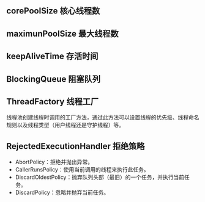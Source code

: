 ## corePoolSize 核心线程数
## maximunPoolSize 最大线程数
## keepAliveTime 存活时间
## BlockingQueue 阻塞队列
## ThreadFactory 线程工厂
线程池创建线程时调用的工厂方法，通过此方法可以设置线程的优先级、线程命名规则以及线程类型（用户线程还是守护线程）等。
## RejectedExecutionHandler 拒绝策略
- AbortPolicy：拒绝并抛出异常。
- CallerRunsPolicy：使用当前调用的线程来执行此任务。
- DiscardOldestPolicy：抛弃队列头部（最旧）的一个任务，并执行当前任务。
- DiscardPolicy：忽略并抛弃当前任务。